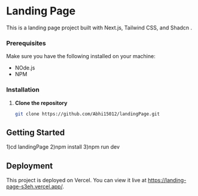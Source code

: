 # Landing Page

This is a landing page project built with Next.js, Tailwind CSS, and Shadcn .

### Prerequisites

Make sure you have the following installed on your machine:

- NOde.js
- NPM
### Installation

1. **Clone the repository**

   ```bash
   git clone https://github.com/Abhi15012/landingPage.git


## Getting Started

1)cd landingPage
2)npm install
3)npm run dev

## Deployment
This project is deployed on Vercel. You can view it live at    https://landing-page-s3eh.vercel.app/.













 
 

